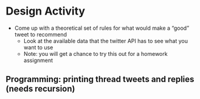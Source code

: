 # Design Activity
- Come up with a theoretical set of rules for what would make a “good” tweet to recommend
  - Look at the available data that the twitter API has to see what you want to use
  - Note: you will get a chance to try this out for a homework assignment

## Programming: printing thread tweets and replies (needs recursion)
